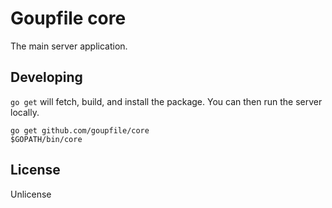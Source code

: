 # Goupfile core

The main server application.

## Developing

`go get` will fetch, build, and install the package. You can then run the
server locally.

```
go get github.com/goupfile/core
$GOPATH/bin/core
```

## License

Unlicense
